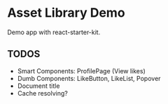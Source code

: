 # Asset Library Demo
Demo app with react-starter-kit.

## TODOS
- Smart Components: ProfilePage (View likes)
- Dumb Components: LikeButton, LikeList, Popover
- Document title
- Cache resolving?